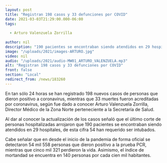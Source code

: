 ```yaml
---
layout: post
title: "Registran 198 casos y 33 defunciones por COVID"
date: 2021-03-03T21:29:00.000-06:00
tags:
  
  - Arturo Valenzuela Zorrilla
  
author: nil
description: "190 pacientes se encontraban siendo atendidos en 29 hospitales, de esta cifra 54 han requerido ser intubados"
image: "/uploads/2021/images-ARTURO.jpg"
video: nil
audio: "/uploads/2021/audio-MW01_ARTURO_VALENZUELA.mp3"
alt: "Registran 198 casos y 33 defunciones por COVID"
front: false
section: "Local"
redirect_from: /news/183260
---
```


En tan sólo 24 horas se han registrado 198 nuevos casos de personas que dieron positivo a coronavirus, mientras que 33 muertes fueron acreditadas por coronavirus, según fue dado a conocer Arturo Valenzuela Zorrilla, Director Médico de la Zona Norte perteneciente a la Secretaría de Salud.

Al dar al conocer la actualización de los casos señaló que el último corte de personas hospitalizadas arrojaron que 190 pacientes se encontraban siendo atendidos en 29 hospitales, de esta cifra 54 han requerido ser intubados.

Cabe señalar que en desde el inicio de la pandemia de forma oficial se detectaron 54 mil 558 personas que dieron positivo a la prueba PCR, mientras que cinco mil 321 perdieron la vida. Asimismo, el índice de mortandad se encuentra en 140 personas por cada cien mil habitantes.
